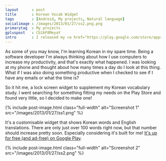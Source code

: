 ```yaml
---
layout      : post
title       : Korean Vocab Widget
tags        : [Android, My projects, Natural language]
socialimage : /images/2013/01/27/ss2.png.png
primarytag  : My projects
gpluspost   : Cb1kF8MeyaY
intro       : I released my <a href="https://play.google.com/store/apps/details?id=com.growingwiththeweb.koreanvocabwidget">first app</a> on Google Play yesterday!
---
```


As some of you may know, I'm learning Korean in my spare time. Being a software developer I'm always thinking about how I use computers to increase my productivity, and that's exactly what happened. I was looking at my phone and thought about how many times a day do I look at this thing. What if I was also doing something productive when I checked to see if I have any emails or what the time is?

So it hit me, a lock screen widget to supplement my Korean vocabulary study. I went searching for something fitting my needs on the Play Store and found very little, so I decided to make one!

{% include post-image.html class="full-width" alt="Screenshot 1" src="/images/2013/01/27/ss1.png" %}

It's a customisable widget that shows Korean words and English translations. There are only just over 100 words right now, but that number should increase pretty soon. Especially considering it's built for me! [It's up for free (and ad-free) on Google Play][1].

{% include post-image.html class="full-width" alt="Screenshot 2" src="/images/2013/01/27/ss2.png" %}



[1]: https://play.google.com/store/apps/details?id=com.growingwiththeweb.koreanvocabwidget
